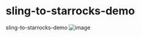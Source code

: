 # sling-to-starrocks-demo
sling-to-starrocks-demo
![image](https://github.com/soumilshah1995/sling-to-starrocks-demo/assets/39345855/8ad3a230-c88f-4cbb-82d9-3ecacb2bad3f)
